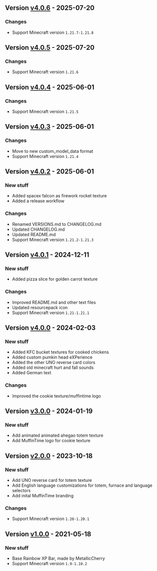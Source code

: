 ## Version [v4.0.6](https://github.com/RealMuffinTime/muffintime-resource-pack/releases/tag/v4.0.6) - 2025-07-20
### Changes
- Support Minecraft version `1.21.7-1.21.8`

## Version [v4.0.5](https://github.com/RealMuffinTime/muffintime-resource-pack/releases/tag/v4.0.5) - 2025-07-20
### Changes
- Support Minecraft version `1.21.6`

## Version [v4.0.4](https://github.com/RealMuffinTime/muffintime-resource-pack/releases/tag/v4.0.4) - 2025-06-01
### Changes
- Support Minecraft version `1.21.5`

## Version [v4.0.3](https://github.com/RealMuffinTime/muffintime-resource-pack/releases/tag/v4.0.3) - 2025-06-01
### Changes
- Move to new custom_model_data format
- Support Minecraft version `1.21.4`

## Version [v4.0.2](https://github.com/RealMuffinTime/muffintime-resource-pack/releases/tag/v4.0.2) - 2025-06-01
### New stuff
- Added spacex falcon as firework rocket texture
- Added a release workflow
### Changes
- Renamed VERSIONS.md to CHANGELOG.md
- Updated CHANGELOG.md
- Updated README.md
- Support Minecraft version `1.21.2-1.21.3`

## Version [v4.0.1](https://github.com/RealMuffinTime/muffintime-resource-pack/releases/tag/v4.0.1) - 2024-12-11
### New stuff
- Added pizza slice for golden carrot texture
### Changes
- Improved README.md and other text files
- Updated resourcepack icon
- Support Minecraft version `1.21-1.21.1`

## Version [v4.0.0](https://github.com/RealMuffinTime/muffintime-resource-pack/releases/tag/v4.0.0) - 2024-02-03
### New stuff
- Added KFC bucket textures for cooked chickens
- Added custom pumkin head eXPerience
- Added the other UNO reverse card colors
- Added old minecraft hurt and fall sounds
- Added German text
### Changes
- Improved the cookie texture/muffintime logo

## Version [v3.0.0](https://github.com/RealMuffinTime/muffintime-resource-pack/releases/tag/v3.0.0) - 2024-01-19
### New stuff
- Add animated animated ahegao totem texture
- Add MuffinTime logo for cookie texture

## Version [v2.0.0](https://github.com/RealMuffinTime/muffintime-resource-pack/releases/tag/v2.0.0) - 2023-10-18
### New stuff
- Add UNO reverse card for totem texture
- Add English language customizations for totem, furnace and language selectors
- Add inital MuffinTime branding
### Changes
- Support Minecraft version `1.20-1.20.1`

## Version [v1.0.0](https://github.com/RealMuffinTime/muffintime-resource-pack/releases/tag/v1.0.0) - 2021-05-18
### New stuff
- Base Rainbow XP Bar, made by MetallicCherry
- Support Minecraft version `1.9-1.10.2`